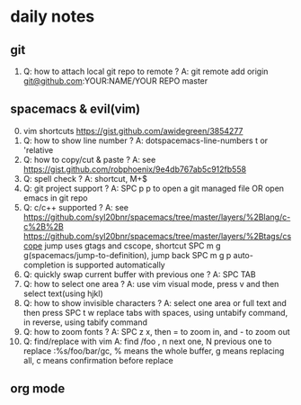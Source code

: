 # daily notes

## git
  1. Q: how to attach local git repo to remote ?
     A: git remote add origin git@github.com:YOUR:NAME/YOUR REPO master

## spacemacs & evil(vim)
  0. vim shortcuts
     https://gist.github.com/awidegreen/3854277
  1. Q: how to show line number ?
     A: dotspacemacs-line-numbers t or 'relative
  2. Q: how to copy/cut & paste ?
     A: see https://gist.github.com/robphoenix/9e4db767ab5c912fb558
  3. Q: spell check ? 
     A: shortcut, M+$
  4. Q: git project support ? 
     A: SPC p p to open a git managed file OR open emacs in git repo
  5. Q: c/c++ supported ?
     A: see https://github.com/syl20bnr/spacemacs/tree/master/layers/%2Blang/c-c%2B%2B  
        https://github.com/syl20bnr/spacemacs/tree/master/layers/%2Btags/cscope
        jump uses gtags and cscope, shortcut SPC m g g(spacemacs/jump-to-definition), jump back SPC m g p
        auto-completion is supported automatically
  6. Q: quickly swap current buffer with previous one ?
     A: SPC TAB
  7. Q: how to select one area ?
     A: use vim visual mode, press v and then select text(using hjkl)
  8. Q: how to show invisible characters ?
     A: select one area or full text and then press SPC t w 
        replace tabs with spaces, using untabify command, in reverse, using tabify command
  9. Q: how to zoom fonts ?
     A: SPC z x, then = to zoom in, and - to zoom out
  10. Q: find/replace with vim
      A: find /foo <RET>, n next one, N previous one to
         replace :%s/foo/bar/gc, % means the whole buffer, g means replacing all, c means confirmation before replace
     
## org mode
